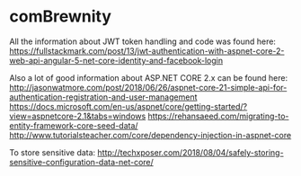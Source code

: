 # comBrewnity

All the information about JWT token handling and code was found here:
https://fullstackmark.com/post/13/jwt-authentication-with-aspnet-core-2-web-api-angular-5-net-core-identity-and-facebook-login

Also a lot of good information about ASP.NET CORE 2.x can be found here:
http://jasonwatmore.com/post/2018/06/26/aspnet-core-21-simple-api-for-authentication-registration-and-user-management
https://docs.microsoft.com/en-us/aspnet/core/getting-started/?view=aspnetcore-2.1&tabs=windows
https://rehansaeed.com/migrating-to-entity-framework-core-seed-data/
http://www.tutorialsteacher.com/core/dependency-injection-in-aspnet-core

To store sensitive data:
http://techxposer.com/2018/08/04/safely-storing-sensitive-configuration-data-net-core/

